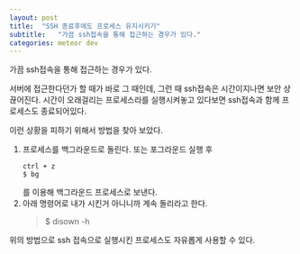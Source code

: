 ```yaml
---
layout: post
title:  "SSH 종료후에도 프로세스 유지시키기"
subtitle:   "가끔 ssh접속을 통해 접근하는 경우가 있다."
categories: meteor dev
---
```


가끔 ssh접속을 통해 접근하는 경우가 있다.

서버에 접근한다던가 할 때가 바로 그 때인데, 그런 때 ssh접속은 시간이지나면 보안 상 끊어진다.
시간이 오래걸리는 프로세스라를 실행시켜놓고 있다보면 ssh접속과 함께 프로세스도 종료되어있다.

이런 상황을 피하기 위해서 방법을 찾아 보았다.

1. 프로세스를 백그라운드로 돌린다. 또는 포그라운드 실행 후 
    ```
    ctrl + z
    $ bg
    ```
    를 이용해 백그라운드 프로세스로 보낸다.
2. 아래 명령어로 내가 시킨거 아니니까 계속 돌리라고 한다.
    > $ disown -h

    

위의 방법으로 ssh 접속으로 실행시킨 프로세스도 자유롭게 사용할 수 있다.



